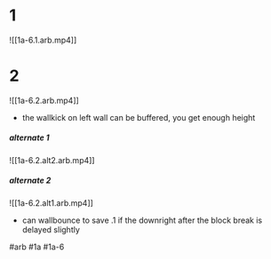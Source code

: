 
# 1
![[1a-6.1.arb.mp4]]


# 2
![[1a-6.2.arb.mp4]]
- the wallkick on left wall can be buffered, you get enough height

##### alternate 1
![[1a-6.2.alt2.arb.mp4]]

##### alternate 2
![[1a-6.2.alt1.arb.mp4]]
- can wallbounce to save .1 if the downright after the block break is delayed slightly

#arb #1a #1a-6
